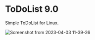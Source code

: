 # ToDoList 9.0
Simple ToDoList for Linux.

![Screenshot from 2023-04-03 11-39-26](https://user-images.githubusercontent.com/52569279/229489578-592c18ff-ed44-4edb-bf0b-ab5a0449cdff.png)
